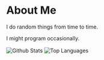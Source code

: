 # About Me

I do random things from time to time.

I might program occasionally.

<!-- GitHub Stat Cards -->
<div white-space="nowrap">
    <img align="center" alt="Github Stats" src="https://github-readme-stats.vercel.app/api?username=truemedian&count_private=true&show_icons=true&hide_border=true&theme=dark&text_color=dfdfdf">
    <img align="center" alt="Top Languages" src="https://github-readme-stats.vercel.app/api/top-langs?username=truemedian&hide_border=true&theme=dark&text_color=fff">
</div>
